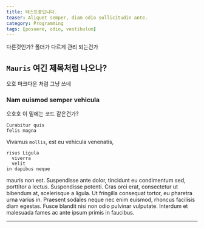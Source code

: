 ```yaml
---
title: 테스트중입니다.
teaser: Aliquet semper, diam odio sollicitudin ante.
category: Programming
tags: [posuere, odio, vestibulum]
---
```


다른것인가? 폴더가 다르게 관리 되는건가

`Mauris` 여긴 제목처럼 나오나?
----------------------------------------

오호 마크다운 처럼 그냥 쓰네


### Nam euismod semper vehicula

오호호
이 밑에는 코드 같은건가?

~~~
Curabitur quis
felis magna
~~~

Vivamus `mollis`, est eu vehicula venenatis,

~~~
risus Ligula
  viverra
  velit
in dapibus neque
~~~

mauris non est. Suspendisse ante dolor, tincidunt eu condimentum sed, porttitor a lectus. Suspendisse potenti. Cras orci erat, consectetur ut bibendum at, scelerisque a ligula. Ut fringilla consequat tortor, eu pharetra urna varius in. Praesent sodales neque nec enim euismod, rhoncus facilisis diam egestas. Fusce blandit nisi non odio pulvinar vulputate. Interdum et malesuada fames ac ante ipsum primis in faucibus. 

---

[^1]:
    Nam euismod semper vehicula. Pellentesque euismod orci quis orci lobortis, et ultricies ex consectetur. Curabitur sit amet venenatis est, id ullamcorper mauris. Proin a dapibus turpis. Vivamus placerat mauris eget sagittis commodo. Proin consequat, nibh nec ultricies convallis, nulla ex dignissim metus, ut eleifend dolor est id sapien. Nulla ac purus a nibh condimentum porta eget non turpis. Quisque pretium nec urna a tincidunt. Integer dictum dictum dui a laoreet. Phasellus ut justo id orci imperdiet lobortis id nec felis. Ut dolor risus, imperdiet a laoreet malesuada, aliquet eu massa. Donec sit amet lectus massa. 

    Curabitur quis felis magna. Vivamus mollis, est eu vehicula venenatis, risus ligula viverra velit, in dapibus neque mauris non est. 

[^2]:
    [Suspendisse ante dolor][sad], tincidunt eu condimentum sed, porttitor a lectus.

[sad]: https://jekyllrb.com/
